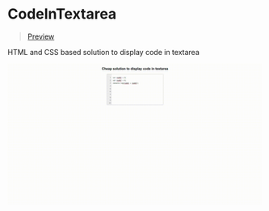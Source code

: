 # CodeInTextarea
> [Preview](https://r4nd3l.github.io/CodeInTextarea/)

HTML and CSS based solution to display code in textarea

![CodeInTextarea](https://github.com/r4nd3l/CodeInTextarea/blob/master/img/sample.gif)
